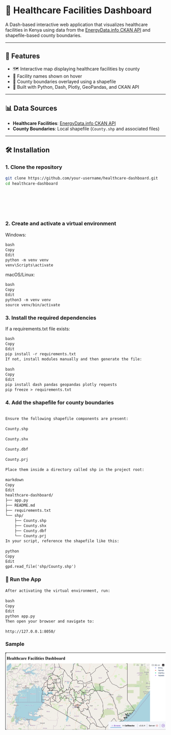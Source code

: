 # 🏥 Healthcare Facilities Dashboard

A Dash-based interactive web application that visualizes healthcare facilities in Kenya using data from the [EnergyData.info CKAN API](https://energydata.info/) and shapefile-based county boundaries.

---

## 📌 Features

- 🗺️ Interactive map displaying healthcare facilities by county  
- 🏥 Facility names shown on hover  
- 🧭 County boundaries overlayed using a shapefile  
- 🐍 Built with Python, Dash, Plotly, GeoPandas, and CKAN API  

---

## 📊 Data Sources

- **Healthcare Facilities**: [EnergyData.info CKAN API](https://energydata.info/)  
- **County Boundaries**: Local shapefile (`County.shp` and associated files)

---

## 🛠 Installation

### 1. Clone the repository

```bash
git clone https://github.com/your-username/healthcare-dashboard.git
cd healthcare-dashboard







```
### 2. Create and activate a virtual environment
Windows:
```
bash
Copy
Edit
python -m venv venv
venv\Scripts\activate
```
macOS/Linux:
```
bash
Copy
Edit
python3 -m venv venv
source venv/bin/activate
```
### 3. Install the required dependencies
If a requirements.txt file exists:
```
bash
Copy
Edit
pip install -r requirements.txt
If not, install modules manually and then generate the file:

bash
Copy
Edit
pip install dash pandas geopandas plotly requests
pip freeze > requirements.txt
```
### 4. Add the shapefile for county boundaries
```

Ensure the following shapefile components are present:

County.shp

County.shx

County.dbf

County.prj

Place them inside a directory called shp in the project root:

markdown
Copy
Edit
healthcare-dashboard/
├── app.py
├── README.md
├── requirements.txt
└── shp/
    ├── County.shp
    ├── County.shx
    ├── County.dbf
    └── County.prj
In your script, reference the shapefile like this:

python
Copy
Edit
gpd.read_file('shp/County.shp')
```
### 🚀 Run the App
```
After activating the virtual environment, run:

bash
Copy
Edit
python app.py
Then open your browser and navigate to:

http://127.0.0.1:8050/

```
### Sample


![Dash Sample](https://raw.githubusercontent.com/Issimonmutunga/healthcarefacilities_dash/main/sample.png)






